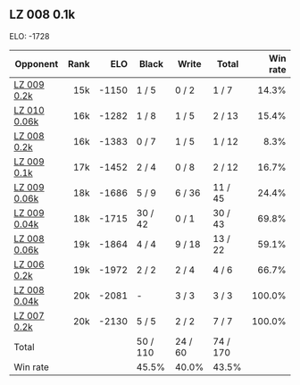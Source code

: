 ## LZ 008 0.1k ##

ELO: -1728

Opponent | Rank | ELO | Black | Write | Total | Win rate
---------|-----:|----:|-------|-------|-------|-------:
[LZ 009 0.2k](LZ%20009%200.2k.md) | 15k | -1150 | 1 / 5 | 0 / 2 | 1 / 7 | 14.3%
[LZ 010 0.06k](LZ%20010%200.06k.md) | 16k | -1282 | 1 / 8 | 1 / 5 | 2 / 13 | 15.4%
[LZ 008 0.2k](LZ%20008%200.2k.md) | 16k | -1383 | 0 / 7 | 1 / 5 | 1 / 12 | 8.3%
[LZ 009 0.1k](LZ%20009%200.1k.md) | 17k | -1452 | 2 / 4 | 0 / 8 | 2 / 12 | 16.7%
[LZ 009 0.06k](LZ%20009%200.06k.md) | 18k | -1686 | 5 / 9 | 6 / 36 | 11 / 45 | 24.4%
[LZ 009 0.04k](LZ%20009%200.04k.md) | 18k | -1715 | 30 / 42 | 0 / 1 | 30 / 43 | 69.8%
[LZ 008 0.06k](LZ%20008%200.06k.md) | 19k | -1864 | 4 / 4 | 9 / 18 | 13 / 22 | 59.1%
[LZ 006 0.2k](LZ%20006%200.2k.md) | 19k | -1972 | 2 / 2 | 2 / 4 | 4 / 6 | 66.7%
[LZ 008 0.04k](LZ%20008%200.04k.md) | 20k | -2081 | - | 3 / 3 | 3 / 3 | 100.0%
[LZ 007 0.2k](LZ%20007%200.2k.md) | 20k | -2130 | 5 / 5 | 2 / 2 | 7 / 7 | 100.0%
Total | | | 50 / 110 | 24 / 60 | 74 / 170 | 
Win rate| | | 45.5% | 40.0% | 43.5% | 
